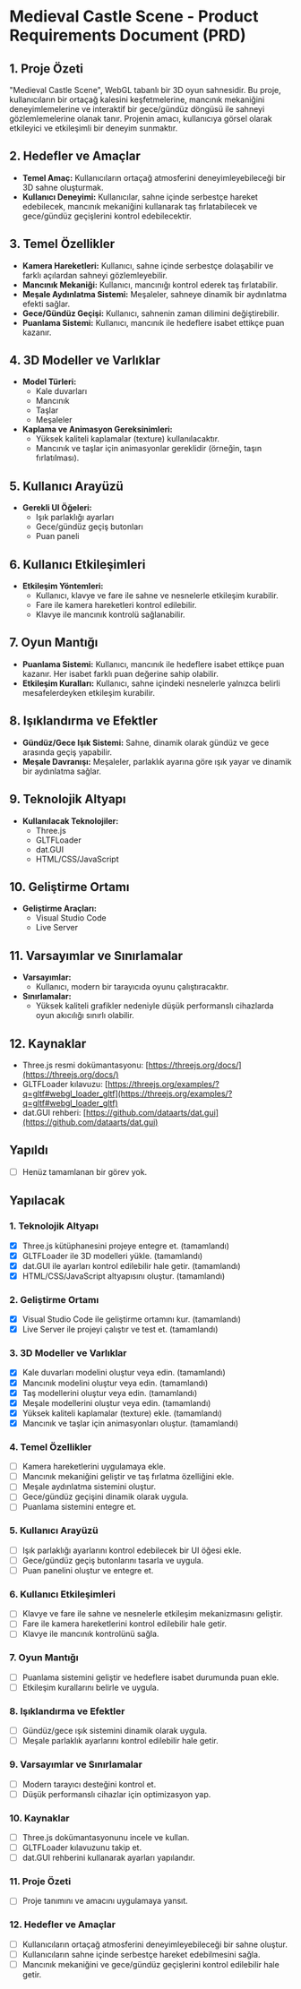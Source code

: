 # Medieval Castle Scene - Product Requirements Document (PRD)

## 1. Proje Özeti
"Medieval Castle Scene", WebGL tabanlı bir 3D oyun sahnesidir. Bu proje, kullanıcıların bir ortaçağ kalesini keşfetmelerine, mancınık mekaniğini deneyimlemelerine ve interaktif bir gece/gündüz döngüsü ile sahneyi gözlemlemelerine olanak tanır. Projenin amacı, kullanıcıya görsel olarak etkileyici ve etkileşimli bir deneyim sunmaktır.

## 2. Hedefler ve Amaçlar
- **Temel Amaç:** Kullanıcıların ortaçağ atmosferini deneyimleyebileceği bir 3D sahne oluşturmak.
- **Kullanıcı Deneyimi:** Kullanıcılar, sahne içinde serbestçe hareket edebilecek, mancınık mekaniğini kullanarak taş fırlatabilecek ve gece/gündüz geçişlerini kontrol edebilecektir.

## 3. Temel Özellikler
- **Kamera Hareketleri:** Kullanıcı, sahne içinde serbestçe dolaşabilir ve farklı açılardan sahneyi gözlemleyebilir.
- **Mancınık Mekaniği:** Kullanıcı, mancınığı kontrol ederek taş fırlatabilir.
- **Meşale Aydınlatma Sistemi:** Meşaleler, sahneye dinamik bir aydınlatma efekti sağlar.
- **Gece/Gündüz Geçişi:** Kullanıcı, sahnenin zaman dilimini değiştirebilir.
- **Puanlama Sistemi:** Kullanıcı, mancınık ile hedeflere isabet ettikçe puan kazanır.

## 4. 3D Modeller ve Varlıklar
- **Model Türleri:**
  - Kale duvarları
  - Mancınık
  - Taşlar
  - Meşaleler
- **Kaplama ve Animasyon Gereksinimleri:**
  - Yüksek kaliteli kaplamalar (texture) kullanılacaktır.
  - Mancınık ve taşlar için animasyonlar gereklidir (örneğin, taşın fırlatılması).

## 5. Kullanıcı Arayüzü
- **Gerekli UI Öğeleri:**
  - Işık parlaklığı ayarları
  - Gece/gündüz geçiş butonları
  - Puan paneli

## 6. Kullanıcı Etkileşimleri
- **Etkileşim Yöntemleri:**
  - Kullanıcı, klavye ve fare ile sahne ve nesnelerle etkileşim kurabilir.
  - Fare ile kamera hareketleri kontrol edilebilir.
  - Klavye ile mancınık kontrolü sağlanabilir.

## 7. Oyun Mantığı
- **Puanlama Sistemi:** Kullanıcı, mancınık ile hedeflere isabet ettikçe puan kazanır. Her isabet farklı puan değerine sahip olabilir.
- **Etkileşim Kuralları:** Kullanıcı, sahne içindeki nesnelerle yalnızca belirli mesafelerdeyken etkileşim kurabilir.

## 8. Işıklandırma ve Efektler
- **Gündüz/Gece Işık Sistemi:** Sahne, dinamik olarak gündüz ve gece arasında geçiş yapabilir.
- **Meşale Davranışı:** Meşaleler, parlaklık ayarına göre ışık yayar ve dinamik bir aydınlatma sağlar.

## 9. Teknolojik Altyapı
- **Kullanılacak Teknolojiler:**
  - Three.js
  - GLTFLoader
  - dat.GUI
  - HTML/CSS/JavaScript

## 10. Geliştirme Ortamı
- **Geliştirme Araçları:**
  - Visual Studio Code
  - Live Server

## 11. Varsayımlar ve Sınırlamalar
- **Varsayımlar:**
  - Kullanıcı, modern bir tarayıcıda oyunu çalıştıracaktır.
- **Sınırlamalar:**
  - Yüksek kaliteli grafikler nedeniyle düşük performanslı cihazlarda oyun akıcılığı sınırlı olabilir.

## 12. Kaynaklar
- Three.js resmi dokümantasyonu: [https://threejs.org/docs/](https://threejs.org/docs/)
- GLTFLoader kılavuzu: [https://threejs.org/examples/?q=gltf#webgl_loader_gltf](https://threejs.org/examples/?q=gltf#webgl_loader_gltf)
- dat.GUI rehberi: [https://github.com/dataarts/dat.gui](https://github.com/dataarts/dat.gui)

## Yapıldı
- [ ] Henüz tamamlanan bir görev yok.

## Yapılacak
### 1. Teknolojik Altyapı
- [x] Three.js kütüphanesini projeye entegre et. (tamamlandı)
- [x] GLTFLoader ile 3D modelleri yükle. (tamamlandı)
- [x] dat.GUI ile ayarları kontrol edilebilir hale getir. (tamamlandı)
- [x] HTML/CSS/JavaScript altyapısını oluştur. (tamamlandı)

### 2. Geliştirme Ortamı
- [x] Visual Studio Code ile geliştirme ortamını kur. (tamamlandı)
- [x] Live Server ile projeyi çalıştır ve test et. (tamamlandı)

### 3. 3D Modeller ve Varlıklar
- [x] Kale duvarları modelini oluştur veya edin. (tamamlandı)
- [x] Mancınık modelini oluştur veya edin. (tamamlandı)
- [x] Taş modellerini oluştur veya edin. (tamamlandı)
- [x] Meşale modellerini oluştur veya edin. (tamamlandı)
- [x] Yüksek kaliteli kaplamalar (texture) ekle. (tamamlandı)
- [x] Mancınık ve taşlar için animasyonları oluştur. (tamamlandı)

### 4. Temel Özellikler
- [ ] Kamera hareketlerini uygulamaya ekle.
- [ ] Mancınık mekaniğini geliştir ve taş fırlatma özelliğini ekle.
- [ ] Meşale aydınlatma sistemini oluştur.
- [ ] Gece/gündüz geçişini dinamik olarak uygula.
- [ ] Puanlama sistemini entegre et.

### 5. Kullanıcı Arayüzü
- [ ] Işık parlaklığı ayarlarını kontrol edebilecek bir UI öğesi ekle.
- [ ] Gece/gündüz geçiş butonlarını tasarla ve uygula.
- [ ] Puan panelini oluştur ve entegre et.

### 6. Kullanıcı Etkileşimleri
- [ ] Klavye ve fare ile sahne ve nesnelerle etkileşim mekanizmasını geliştir.
- [ ] Fare ile kamera hareketlerini kontrol edilebilir hale getir.
- [ ] Klavye ile mancınık kontrolünü sağla.

### 7. Oyun Mantığı
- [ ] Puanlama sistemini geliştir ve hedeflere isabet durumunda puan ekle.
- [ ] Etkileşim kurallarını belirle ve uygula.

### 8. Işıklandırma ve Efektler
- [ ] Gündüz/gece ışık sistemini dinamik olarak uygula.
- [ ] Meşale parlaklık ayarlarını kontrol edilebilir hale getir.

### 9. Varsayımlar ve Sınırlamalar
- [ ] Modern tarayıcı desteğini kontrol et.
- [ ] Düşük performanslı cihazlar için optimizasyon yap.

### 10. Kaynaklar
- [ ] Three.js dokümantasyonunu incele ve kullan.
- [ ] GLTFLoader kılavuzunu takip et.
- [ ] dat.GUI rehberini kullanarak ayarları yapılandır.

### 11. Proje Özeti
- [ ] Proje tanımını ve amacını uygulamaya yansıt.

### 12. Hedefler ve Amaçlar
- [ ] Kullanıcıların ortaçağ atmosferini deneyimleyebileceği bir sahne oluştur.
- [ ] Kullanıcıların sahne içinde serbestçe hareket edebilmesini sağla.
- [ ] Mancınık mekaniğini ve gece/gündüz geçişlerini kontrol edilebilir hale getir.
